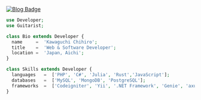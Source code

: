 [![Blog Badge](https://img.shields.io/badge/Blog-000000?style=for-the-badge&logo=google-chrome&logoColor=white)](https://dev.kn0ws.com)

```PHP
use Developer;
use Guitarist;

class Bio extends Developer {
  name     =  'Kawaguchi Chihiro';
  title    =  'Web & Software Developer';
  location =  'Japan, Aichi';
}

class Skills extends Developer {
  languages   =  ['PHP', 'C#', 'Julia', 'Rust','JavaScript'];
  databases   =  ['MySQL', 'MongoDB', 'PostgreSQL'];
  frameworks  =  ['Codeigniter', 'Yii', '.NET Framework', 'Genie', 'axum'];
}
```
